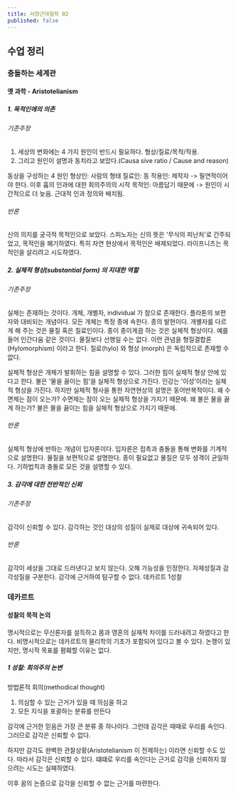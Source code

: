 ```yaml
---
title: 서양근대철학 02
published: false
---
```


## 수업 정리

### 충돌하는 세계관

#### 옛 과학 - Aristotelianism

##### 1. 목적인에의 의존

###### 기존주장

1) 세상의 변화에는 4 가지 원인이 반드시 필요하다. 형상/질료/목적/작용.
2) 그리고 원인이 설명과 동치라고 보았다.(Causa sive ratio / Cause and reason)

동상을 구성하는 4 원인
형상인: 사람의 형태
질료인: 동
작용인: 제작자 -> 필연적이어야 한다. 이후 흄의 인과에 대한 회의주의의 시작
목적인: 아름답기 때문에 -> 원인이 시간적으로 더 늦음. 근대적 인과 정의와 배치됨.

###### 반론

신의 의지를 궁극적 목적인으로 보았다.
스피노자는 신의 뜻은 '무식의 피난처'로 간주되었고, 목적인을 폐기하였다. 특히 자연 현상에서 목적인은 배제되었다.
라이프니츠는 목적인을 살리려고 시도하였다.

##### 2. 실체적 형상(substantial form) 의 지대한 역할

###### 기존주장

실체는 존재하는 것이다.
개체, 개별자, individual 가 참으로 존재한다. 플라톤의 보편자와 대비되는 개념이다.
모든 개체는 특정 종에 속한다. 종의 발현이다.
개별자를 다르게 해 주는 것은 물질 혹은 질료인이다.
종이 종이게끔 하는 것은 실체적 형상이다. 예를 들어 인간다움 같은 것이다. 물질보다 선행일 수는 없다.
이런 관념을 형질결합론(Hylomorphism) 이라고 한다. 질료(hylo) 와 형상 (morph) 은 독립적으로 존재할 수 없다.

실체적 형상은 개체가 발휘하는 힘을 설명할 수 있다. 그러한 힘이 실체적 형상 안에 있다고 한다.
불은 '물을 끓이는 힘'을 실체적 형상으로 가진다.
인강는 '이성'이라는 실체적 형상을 가진다.
하지만 실체적 형사을 통한 자연현상의 설명은 동어반복적이다.
왜 수면제는 잠이 오는가? 수면제는 잠이 오는 실체적 형상을 가지기 때문에.
왜 불은 물을 끓게 하는가? 불은 물을 끓이는 힘을 실체적 형상으로 가지기 때문에.

###### 반론

실체적 형상에 반하는 개념이 입자론이다.
입자론은 접촉과 충돌을 통해 변화를 기계적으로 설명한다.
물질을 보편적으로 설명한다. 종이 필요없고 물질은 모두 셩격이 균일하다. 기하법칙과 충돌로 모든 것을 설명할 수 있다.

##### 3. 감각에 대한 전반적인 신뢰

###### 기존주장

감각이 신뢰할 수 있다.
감각하는 것인 대상의 성질이 실제로 대상에 귀속되어 있다.

###### 반론

감각이 세상을 그대로 드러낸다고 보지 않는다. 오해 가능성을 인정한다.
자체성질과 감각성질을 구분한다.
감각에 근거하여 탐구할 수 없다.
데카르트 1성찰

### 데카르트

#### 성찰의 목적 논의

명시적으로는 무신론자를 설득하고 몸과 영혼의 실재적 차이를 드러내려고 하였다고 한다.
비명시적으로는 데카르트의 물리학의 기초가 포함되어 있다고 볼 수 있다.
논쟁이 있지만, 명시적 목표를 폄훼할 이유는 없다.

##### 1 성찰: 회의주의 논변

방법론적 회의(methodical thought)
1) 의심할 수 있는 근거가 있을 때 의심을 하고
2) 모든 지식을 포괄하는 분류를 만든다

감각에 근거한 믿음은 가장 큰 분류 중 하나이다.
그런데 감각은 때때로 우리를 속인다.
그러므로 감각은 신뢰할 수 없다.

하지만 감각도 완벽한 관찰상황(Aristotelianism 이 전제하는) 이라면 신뢰할 수도 있다.
따라서 감각은 신뢰할 수 있다.
떄떄로 우리를 속인다는 근거로 감각을 신뢰하지 않으려는 시도는 실패하였다.

이후 꿈의 논증으로 감각을 신뢰할 수 없는 근거를 마련한다.
